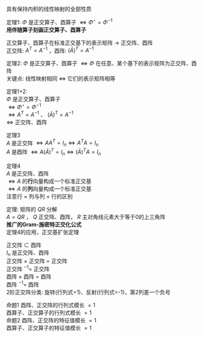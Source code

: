 具有保持内积的线性映射的全部性质    
    
定理1:  $\Phi$ 是正交算子、酉算子 $\iff\Phi^\star=\Phi^{-1}$     
**用伴随算子刻画正交算子、酉算子**    
    
正交算子、酉算子在标准正交基下的表示矩阵 $\longrightarrow$ 正交阵、酉阵    
正交阵:  $A^T=A^{-1}$ ，酉阵:  $(\bar A)^T=A^{-1}$     
    
定理2:  $\Phi$ 是正交算子、酉算子 $\iff\Phi$ 在任意、某个基下的表示矩阵为正交阵、酉阵    
关键点: 线性映射相同 $\iff$ 它们的表示矩阵相等    
    
定理1+2:    
 $\Phi$ 是正交算子、酉算子    
 $\iff\Phi^\star=\Phi^{-1}$     
 $\iff A^T=A^{-1}$ 、 $(\bar A)^T=A^{-1}$     
 $\iff$ 正交阵、酉阵    
    
定理3    
 $A$ 是正交阵 $\iff AA^T=I_n\iff A^TA=I_n$     
 $A$ 是酉阵 $\iff A(\bar A)^T=I_n\iff(\bar A)^TA=I_n$     
    
定理4    
 $A$ 是正交阵、酉阵    
 $\iff A$ 的**行**向量构成一个标准正交基    
 $\iff A$ 的**列**向量构成一个标准正交基    
注意行 $\times$ 列与列 $\times$ 行的区别    
    
定理: 矩阵的 $QR$ 分解    
 $A=QR$ ， $Q$ 正交阵、酉阵， $R$ 主对角线元素大于等于0的上三角阵    
**推广的Gram-施密特正交化公式**    
定理4的应用，正交基扩张定理    
    
正交阵 $\subset$ 酉阵    
 $I_n$ 是正交阵、酉阵    
正交阵 $\times$ 正交阵 $=$ 正交阵    
正交阵 $^{-1}=$ 正交阵    
酉阵 $\times$ 酉阵 $=$ 酉阵    
酉阵 $^{-1}=$ 酉阵    
2阶正交阵分类: 旋转(行列式=1)、反射(行列式=-1)，第2列差一个负号    
    
命题1 酉阵、正交阵的行列式模长 $=1$     
酉算子、正交算子的行列式模长 $=1$     
命题2 酉阵、正交阵的特征值模长 $=1$     
酉算子、正交算子的特征值模长 $=1$     
